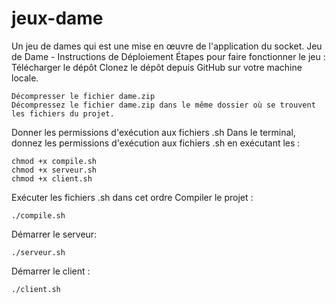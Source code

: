 # jeux-dame
Un jeu de dames qui est une mise en œuvre de l'application du socket.
Jeu de Dame - Instructions de Déploiement
Étapes pour faire fonctionner le jeu :
    Télécharger le dépôt
    Clonez le dépôt depuis GitHub sur votre machine locale.

    Décompresser le fichier dame.zip
    Décompressez le fichier dame.zip dans le même dossier où se trouvent les fichiers du projet.

Donner les permissions d'exécution aux fichiers .sh
Dans le terminal, donnez les permissions d'exécution aux fichiers .sh en exécutant les :

    chmod +x compile.sh
    chmod +x serveur.sh
    chmod +x client.sh

Exécuter les fichiers .sh dans cet ordre
    Compiler le projet :
    
    ./compile.sh
        
Démarrer le serveur:

    ./serveur.sh
    
Démarrer le client :

    ./client.sh


      
    

